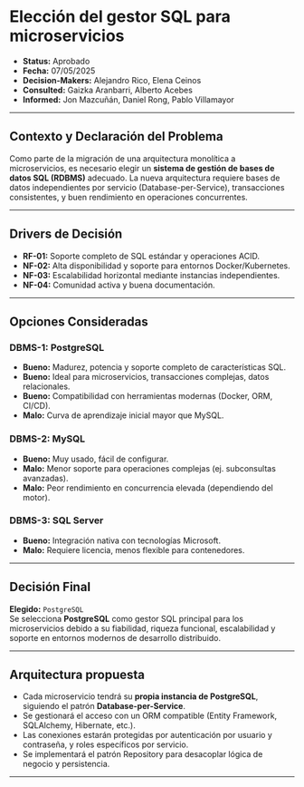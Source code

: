 # Elección del gestor SQL para microservicios

* **Status:** Aprobado  
* **Fecha:** 07/05/2025  
* **Decision-Makers:** Alejandro Rico, Elena Ceinos  
* **Consulted:** Gaizka Aranbarri, Alberto Acebes  
* **Informed:** Jon Mazcuñán, Daniel Rong, Pablo Villamayor  

---

## Contexto y Declaración del Problema

Como parte de la migración de una arquitectura monolítica a microservicios, es necesario elegir un **sistema de gestión de bases de datos SQL (RDBMS)** adecuado. La nueva arquitectura requiere bases de datos independientes por servicio (Database-per-Service), transacciones consistentes, y buen rendimiento en operaciones concurrentes.

---

## Drivers de Decisión

- **RF-01:** Soporte completo de SQL estándar y operaciones ACID.
- **NF-02:** Alta disponibilidad y soporte para entornos Docker/Kubernetes.
- **NF-03:** Escalabilidad horizontal mediante instancias independientes.
- **NF-04:** Comunidad activa y buena documentación.

---

## Opciones Consideradas

### **DBMS-1: PostgreSQL**
- **Bueno:** Madurez, potencia y soporte completo de características SQL.
- **Bueno:** Ideal para microservicios, transacciones complejas, datos relacionales.
- **Bueno:** Compatibilidad con herramientas modernas (Docker, ORM, CI/CD).
- **Malo:** Curva de aprendizaje inicial mayor que MySQL.

### **DBMS-2: MySQL**
- **Bueno:** Muy usado, fácil de configurar.
- **Malo:** Menor soporte para operaciones complejas (ej. subconsultas avanzadas).
- **Malo:** Peor rendimiento en concurrencia elevada (dependiendo del motor).

### **DBMS-3: SQL Server**
- **Bueno:** Integración nativa con tecnologías Microsoft.
- **Malo:** Requiere licencia, menos flexible para contenedores.

---

## Decisión Final

**Elegido:** `PostgreSQL`  
Se selecciona **PostgreSQL** como gestor SQL principal para los microservicios debido a su fiabilidad, riqueza funcional, escalabilidad y soporte en entornos modernos de desarrollo distribuido.

---

## Arquitectura propuesta

- Cada microservicio tendrá su **propia instancia de PostgreSQL**, siguiendo el patrón **Database-per-Service**.
- Se gestionará el acceso con un ORM compatible (Entity Framework, SQLAlchemy, Hibernate, etc.).
- Las conexiones estarán protegidas por autenticación por usuario y contraseña, y roles específicos por servicio.
- Se implementará el patrón Repository para desacoplar lógica de negocio y persistencia.

---
